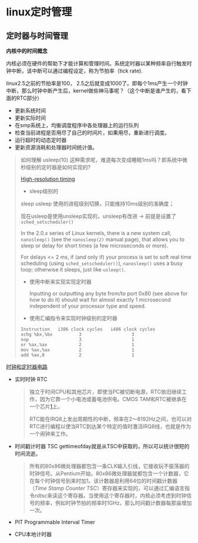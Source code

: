 # linux定时管理

## 定时器与时间管理

**内核中的时间概念**

内核必须在硬件的帮助下才能计算和管理时间。系统定时器以某种频率自行触发时钟中断，该中断可以通过编程设定，称为节拍率（tick rate).



linux2.5之前的节拍率是100， 2.5之后就变成1000了。即每个1ms产生一个时钟中断，那么时钟中断产生后，kernel做些神马事呢？（这个中断是谁产生的，看下面的RTC部分）

- 更新系统时间
- 更新实际时间
- 在smp系统上，均衡调度程序中各处理器上的运行队列
- 检查当前进程是否用尽了自己的时间片，如果用尽，重新进行调度。
- 运行超时的动态定时器
- 更新资源消耗和处理器时间统计值。

> 如何理解 usleep(10) 这种需求呢，难道每次变成睡眠1ms吗？即系统中微秒级别的定时器是如何实现的?
>
> [High-resolution timing](http://tldp.org/HOWTO/IO-Port-Programming-4.html)
>
> - sleep级别的
>
> sleep usleep 使用的进程级别切换，只能维持10ms级别的准确度；
>
> 现在usleep是使用unsleep实现的，unsleep有改进 -> 前提是设置了`sched_setscheduler()`
>
> In the 2.0.x series of Linux kernels, there is a new system call, `nanosleep()` (see the `nanosleep(2)` manual page), that allows you to sleep or delay for short times (a few microseconds or more).
>
> For delays <= 2 ms, if (and only if) your process is set to soft real time scheduling (using `sched_setscheduler()`), `nanosleep()` uses a busy loop; otherwise it sleeps, just like `usleep()`.
>
>
>
> - 使用中断来实现实现定时器
>
>   Inputting or outputting any byte from/to port 0x80 (see above for how to do it) should wait for almost exactly 1 microsecond independent of your processor type and speed.
>
> - 使用汇编指令来实现时钟级别的定时器
>
> ```
> Instruction   i386 clock cycles   i486 clock cycles
> xchg %bx,%bx          3                   3
> nop                   3                   1
> or %ax,%ax            2                   1
> mov %ax,%ax           2                   1
> add %ax,0             2                   1
> ```

[时钟和定时器电路](http://guojing.me/linux-kernel-architecture/posts/time-system/)

- 实时时钟  RTC 

  > 独立于时间CPU和其他芯片，即使当PC被切断电源，RTC依旧继续工作，因为它靠一个小电池或蓄电池供电。CMOS TAM和RTC被继承在一个芯片[1](http://guojing.me/linux-kernel-architecture/posts/time-system/#fn:1)上。
  >
  >  
  >
  > RTC能在IRQ8上发出周期性的中断，频率在2～8192Hz之间，也可以对RTC进行编程以使当RTC到达某个特定的值时激活IRQ8线，也就是作为一个闹钟来工作。

- 时间戳计时器 TSC gettimeofday就是从TSC中获取的，所以可以统计很短的时间流逝。

  > 所有的80x86微处理器都包含一条CLK输入引线，它接收玩不振荡器的时钟信号。从Pentium开始，80x86微处理器就都包含一个计数器，它在每个时钟信号到来时加1。该计数器是利用64位的时间戳计数器（*Time Stamp Counter TSC*）寄存器来实现的，可以通过汇编语言指令*rdtsc*来读这个寄存器。当使用这个寄存器时，内核必须考虑到时钟信号的频率，例如时钟节拍的频率时1GHz，那么时间戳计数器每那庙增加一次。

- PIT Programmable Interval Timer

- CPU本地计时器
